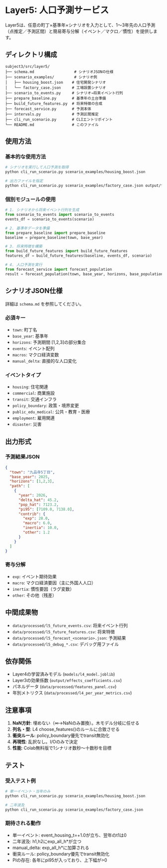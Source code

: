 # Layer5: 人口予測サービス

Layer5は、任意の町丁×基準年×シナリオを入力として、1〜3年先の人口予測（点推定／予測区間）と簡易寄与分解（イベント／マクロ／慣性）を提供します。

## ディレクトリ構成

```
subject3/src/layer5/
├── schema.md                  # シナリオJSONの仕様
├── scenario_examples/         # シナリオ例
│   ├── housing_boost.json    # 住宅開発シナリオ
│   └── factory_case.json     # 工場設置シナリオ
├── scenario_to_events.py     # シナリオ→将来イベント行列
├── prepare_baseline.py       # 基準年の土台準備
├── build_future_features.py  # 将来特徴の合成
├── forecast_service.py       # 予測本体
├── intervals.py              # 予測区間推定
├── cli_run_scenario.py       # CLIエントリポイント
└── README.md                 # このファイル
```

## 使用方法

### 基本的な使用方法

```bash
# シナリオを実行して人口予測を取得
python cli_run_scenario.py scenario_examples/housing_boost.json

# 出力ファイルを指定
python cli_run_scenario.py scenario_examples/factory_case.json output/forecast_result.json
```

### 個別モジュールの使用

```python
# 1. シナリオから将来イベント行列を生成
from scenario_to_events import scenario_to_events
events_df = scenario_to_events(scenario)

# 2. 基準年データを準備
from prepare_baseline import prepare_baseline
baseline = prepare_baseline(town, base_year)

# 3. 将来特徴を構築
from build_future_features import build_future_features
features_df = build_future_features(baseline, events_df, scenario)

# 4. 人口予測を実行
from forecast_service import forecast_population
result = forecast_population(town, base_year, horizons, base_population)
```

## シナリオJSON仕様

詳細は `schema.md` を参照してください。

### 必須キー
- `town`: 町丁名
- `base_year`: 基準年
- `horizons`: 予測期間 [1,2,3]の部分集合
- `events`: イベント配列
- `macros`: マクロ経済変数
- `manual_delta`: 直接的な人口変化

### イベントタイプ
- `housing`: 住宅関連
- `commercial`: 商業施設
- `transit`: 交通インフラ
- `policy_boundary`: 政策・境界変更
- `public_edu_medical`: 公共・教育・医療
- `employment`: 雇用関連
- `disaster`: 災害

## 出力形式

### 予測結果JSON
```json
{
  "town": "九品寺5丁目",
  "base_year": 2025,
  "horizons": [1,2,3],
  "path": [
    {
      "year": 2026,
      "delta_hat": 45.2,
      "pop_hat": 7123.2,
      "pi95": [7109.0, 7138.0],
      "contrib": {
        "exp": 28.0,
        "macro": 6.0,
        "inertia": 10.0,
        "other": 1.2
      }
    }
  ]
}
```

### 寄与分解
- `exp`: イベント期待効果
- `macro`: マクロ経済要因（主に外国人人口）
- `inertia`: 慣性要因（ラグ変数）
- `other`: その他（残差）

## 中間成果物

- `data/processed/l5_future_events.csv`: 将来イベント行列
- `data/processed/l5_future_features.csv`: 将来特徴
- `data/processed/l5_forecast_<scenario>.json`: 予測結果
- `data/processed/l5_debug_*.csv`: デバッグ用ファイル

## 依存関係

- Layer4の学習済みモデル (`models/l4_model.joblib`)
- Layer3の効果係数 (`output/effects_coefficients.csv`)
- パネルデータ (`data/processed/features_panel.csv`)
- 年別メトリクス (`data/processed/l4_per_year_metrics.csv`)

## 注意事項

1. **NaN方針**: 埋めない（∞→NaNのみ置換）。木モデル分岐に任せる
2. **列名・型**: L4 choose_features()のルールに合致させる
3. **衝突ルール**: policy_boundary優先でtransit無効化
4. **再現性**: 乱択なし。I/Oのみで決定
5. **性能**: Colab無料版で1シナリオ数秒〜十数秒を目標

## テスト

### 受入テスト例

```bash
# 単一イベント・当年のみ
python cli_run_scenario.py scenario_examples/housing_boost.json

# 二年波及
python cli_run_scenario.py scenario_examples/factory_case.json
```

### 期待される動作
- 単一イベント: event_housing_t=+1.0が立ち、翌年のt1は0
- 二年波及: h1,h2にexp_all_h*が立つ
- manual_delta: exp_all_h*に加算される
- 衝突ルール: policy_boundary優先でtransit無効化
- PIの存在: 各年にpi95が入っており、上下幅が>0
